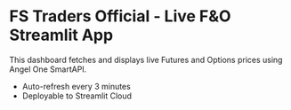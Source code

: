 
# FS Traders Official - Live F&O Streamlit App
This dashboard fetches and displays live Futures and Options prices using Angel One SmartAPI.
- Auto-refresh every 3 minutes
- Deployable to Streamlit Cloud
